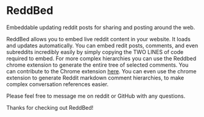 # ReddBed
Embeddable updating reddit posts for sharing and posting around the web.

ReddBed allows you to embed live reddit content in your website. It loads and updates automatically. You can embed redit posts, comments, and even subreddits incredibly easily by simply copying the TWO LINES of code required to embed. For more complex hierarchies you can use the Reddbed chrome extension to generate the entire tree of selected comments. You can contribute to the Chrome extension [here](https://github.com/jhaenchen/ReddBedExtension). You can even use the chrome extension to generate Reddit markdown comment hierarchies, to make complex conversation references easier.

Please feel free to message me on reddit or GitHub with any questions.


Thanks for checking out ReddBed!
